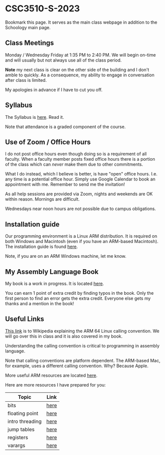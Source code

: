 # CSC3510-S-2023

Bookmark this page. It serves as the main class webpage in addition to
the Schoology main page.

## Class Meetings

Monday / Wednesday Friday at 1:35 PM to 2:40 PM. We will begin on-time
and will usually but not always use all of the class period.

**Note** my next class is clear on the other side of the building and I
don't amble to quickly. As a consequence, my ability to engage in
conversation after class is limited. 

My apologies in advance if I have to cut you off.

## Syllabus

The Syllabus is [here](./Syllabus/syllabus.pdf). Read it.

Note that attendance is a graded component of the course.

## Use of Zoom / Office Hours

I do not post office hours even though doing so is a requirement of all
faculty. When a faculty member posts fixed office hours there is a
portion of the class which can *never* make them due to other
commitments.

What I do instead, which I believe is better, is have "open" office
hours. I.e. any time is a potential office hour. Simply use Google
Calendar to book an appointment with me. Remember to send me the
invitation!

As all help sessions are provided via Zoom, nights and weekends are OK
within reason. Mornings are difficult.

Wednesdays near noon hours are not possible due to campus obligations.

## Installation guide

Our programming environment is a Linux ARM distribution. It is required
on both Windows and Macintosh (even if you have an ARM-based Macintosh).
The installation guide is found [here](./install.md).

Note, if you are on an ARM Windows machine, let me know.

## My Assembly Language Book

My book is a work in progress. It is located
[here](https://github.com/pkivolowitz/asm_book).

You can earn 1 point of extra credit by finding typos in the book. Only
the first person to find an error gets the extra credit. Everyone else
gets my thanks and a mention in the book!

## Useful Links

[This link](https://en.wikipedia.org/wiki/Calling_convention#ARM_(A64))
is to Wikipedia explaining the ARM 64 Linux calling convention. We will
go over this in class and it is also covered in my book.

Understanding the calling convention is critical to programming in
assembly language.

Note that calling conventions are platform dependent. The ARM-based Mac,
for example, uses a different calling convention. Why? Because Apple.

More useful ARM  resources are located [here](./reference).

Here are more resources I have prepared for you:

| Topic | Link |
| ----- | ---- |
| bits | [here](./bits) |
| floating point | [here](./floating_point) |
| intro threading | [here](./intro_threading) |
| jump tables | [here](./jump_table) |
| registers | [here](./regs) |
| varargs | [here](./varargs) |
